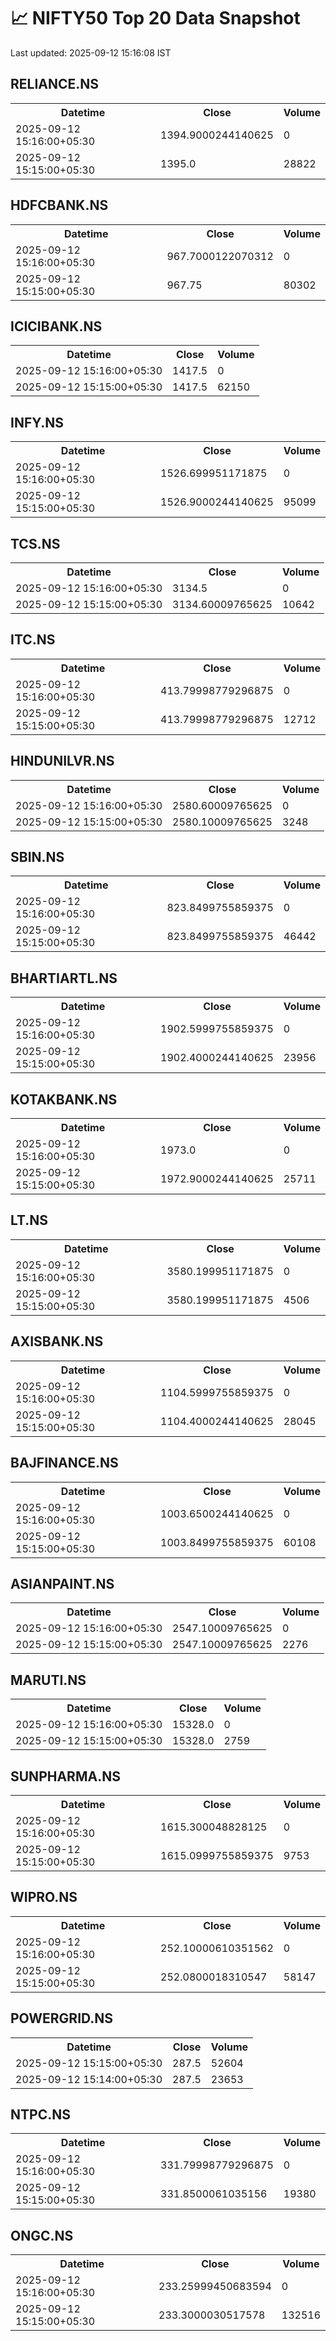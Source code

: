 # 📈 NIFTY50 Top 20 Data Snapshot

Last updated: 2025-09-12 15:16:08 IST

## RELIANCE.NS

<table>
  <tr><th>Datetime</th><th>Close</th><th>Volume</th></tr>
  <tr><td>2025-09-12 15:16:00+05:30</td><td>1394.9000244140625</td><td>0</td></tr>
  <tr><td>2025-09-12 15:15:00+05:30</td><td>1395.0</td><td>28822</td></tr>
</table>

## HDFCBANK.NS

<table>
  <tr><th>Datetime</th><th>Close</th><th>Volume</th></tr>
  <tr><td>2025-09-12 15:16:00+05:30</td><td>967.7000122070312</td><td>0</td></tr>
  <tr><td>2025-09-12 15:15:00+05:30</td><td>967.75</td><td>80302</td></tr>
</table>

## ICICIBANK.NS

<table>
  <tr><th>Datetime</th><th>Close</th><th>Volume</th></tr>
  <tr><td>2025-09-12 15:16:00+05:30</td><td>1417.5</td><td>0</td></tr>
  <tr><td>2025-09-12 15:15:00+05:30</td><td>1417.5</td><td>62150</td></tr>
</table>

## INFY.NS

<table>
  <tr><th>Datetime</th><th>Close</th><th>Volume</th></tr>
  <tr><td>2025-09-12 15:16:00+05:30</td><td>1526.699951171875</td><td>0</td></tr>
  <tr><td>2025-09-12 15:15:00+05:30</td><td>1526.9000244140625</td><td>95099</td></tr>
</table>

## TCS.NS

<table>
  <tr><th>Datetime</th><th>Close</th><th>Volume</th></tr>
  <tr><td>2025-09-12 15:16:00+05:30</td><td>3134.5</td><td>0</td></tr>
  <tr><td>2025-09-12 15:15:00+05:30</td><td>3134.60009765625</td><td>10642</td></tr>
</table>

## ITC.NS

<table>
  <tr><th>Datetime</th><th>Close</th><th>Volume</th></tr>
  <tr><td>2025-09-12 15:16:00+05:30</td><td>413.79998779296875</td><td>0</td></tr>
  <tr><td>2025-09-12 15:15:00+05:30</td><td>413.79998779296875</td><td>12712</td></tr>
</table>

## HINDUNILVR.NS

<table>
  <tr><th>Datetime</th><th>Close</th><th>Volume</th></tr>
  <tr><td>2025-09-12 15:16:00+05:30</td><td>2580.60009765625</td><td>0</td></tr>
  <tr><td>2025-09-12 15:15:00+05:30</td><td>2580.10009765625</td><td>3248</td></tr>
</table>

## SBIN.NS

<table>
  <tr><th>Datetime</th><th>Close</th><th>Volume</th></tr>
  <tr><td>2025-09-12 15:16:00+05:30</td><td>823.8499755859375</td><td>0</td></tr>
  <tr><td>2025-09-12 15:15:00+05:30</td><td>823.8499755859375</td><td>46442</td></tr>
</table>

## BHARTIARTL.NS

<table>
  <tr><th>Datetime</th><th>Close</th><th>Volume</th></tr>
  <tr><td>2025-09-12 15:16:00+05:30</td><td>1902.5999755859375</td><td>0</td></tr>
  <tr><td>2025-09-12 15:15:00+05:30</td><td>1902.4000244140625</td><td>23956</td></tr>
</table>

## KOTAKBANK.NS

<table>
  <tr><th>Datetime</th><th>Close</th><th>Volume</th></tr>
  <tr><td>2025-09-12 15:16:00+05:30</td><td>1973.0</td><td>0</td></tr>
  <tr><td>2025-09-12 15:15:00+05:30</td><td>1972.9000244140625</td><td>25711</td></tr>
</table>

## LT.NS

<table>
  <tr><th>Datetime</th><th>Close</th><th>Volume</th></tr>
  <tr><td>2025-09-12 15:16:00+05:30</td><td>3580.199951171875</td><td>0</td></tr>
  <tr><td>2025-09-12 15:15:00+05:30</td><td>3580.199951171875</td><td>4506</td></tr>
</table>

## AXISBANK.NS

<table>
  <tr><th>Datetime</th><th>Close</th><th>Volume</th></tr>
  <tr><td>2025-09-12 15:16:00+05:30</td><td>1104.5999755859375</td><td>0</td></tr>
  <tr><td>2025-09-12 15:15:00+05:30</td><td>1104.4000244140625</td><td>28045</td></tr>
</table>

## BAJFINANCE.NS

<table>
  <tr><th>Datetime</th><th>Close</th><th>Volume</th></tr>
  <tr><td>2025-09-12 15:16:00+05:30</td><td>1003.6500244140625</td><td>0</td></tr>
  <tr><td>2025-09-12 15:15:00+05:30</td><td>1003.8499755859375</td><td>60108</td></tr>
</table>

## ASIANPAINT.NS

<table>
  <tr><th>Datetime</th><th>Close</th><th>Volume</th></tr>
  <tr><td>2025-09-12 15:16:00+05:30</td><td>2547.10009765625</td><td>0</td></tr>
  <tr><td>2025-09-12 15:15:00+05:30</td><td>2547.10009765625</td><td>2276</td></tr>
</table>

## MARUTI.NS

<table>
  <tr><th>Datetime</th><th>Close</th><th>Volume</th></tr>
  <tr><td>2025-09-12 15:16:00+05:30</td><td>15328.0</td><td>0</td></tr>
  <tr><td>2025-09-12 15:15:00+05:30</td><td>15328.0</td><td>2759</td></tr>
</table>

## SUNPHARMA.NS

<table>
  <tr><th>Datetime</th><th>Close</th><th>Volume</th></tr>
  <tr><td>2025-09-12 15:16:00+05:30</td><td>1615.300048828125</td><td>0</td></tr>
  <tr><td>2025-09-12 15:15:00+05:30</td><td>1615.0999755859375</td><td>9753</td></tr>
</table>

## WIPRO.NS

<table>
  <tr><th>Datetime</th><th>Close</th><th>Volume</th></tr>
  <tr><td>2025-09-12 15:16:00+05:30</td><td>252.10000610351562</td><td>0</td></tr>
  <tr><td>2025-09-12 15:15:00+05:30</td><td>252.0800018310547</td><td>58147</td></tr>
</table>

## POWERGRID.NS

<table>
  <tr><th>Datetime</th><th>Close</th><th>Volume</th></tr>
  <tr><td>2025-09-12 15:15:00+05:30</td><td>287.5</td><td>52604</td></tr>
  <tr><td>2025-09-12 15:14:00+05:30</td><td>287.5</td><td>23653</td></tr>
</table>

## NTPC.NS

<table>
  <tr><th>Datetime</th><th>Close</th><th>Volume</th></tr>
  <tr><td>2025-09-12 15:16:00+05:30</td><td>331.79998779296875</td><td>0</td></tr>
  <tr><td>2025-09-12 15:15:00+05:30</td><td>331.8500061035156</td><td>19380</td></tr>
</table>

## ONGC.NS

<table>
  <tr><th>Datetime</th><th>Close</th><th>Volume</th></tr>
  <tr><td>2025-09-12 15:16:00+05:30</td><td>233.25999450683594</td><td>0</td></tr>
  <tr><td>2025-09-12 15:15:00+05:30</td><td>233.3000030517578</td><td>132516</td></tr>
</table>

